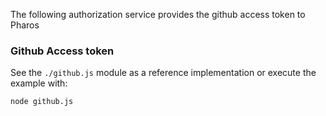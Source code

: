
The following authorization service provides the github access token to Pharos


### Github Access token

See the `./github.js` module as a reference implementation or execute the example with:

```bash
node github.js
```
